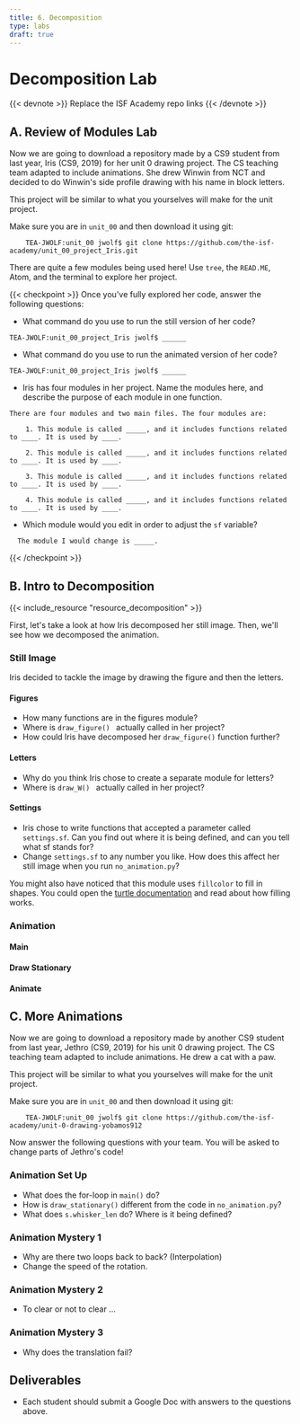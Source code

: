 ```yaml
---
title: 6. Decomposition
type: labs
draft: true
---
```


# Decomposition Lab

{{< devnote >}}
Replace the ISF Academy repo links
{{< /devnote >}}

## A. Review of Modules Lab

Now we are going to download a repository made by a CS9 student from last year, Iris (CS9, 2019) for her unit 0 drawing project. The CS teaching team adapted to include animations. She drew Winwin from NCT and decided to do Winwin's side profile drawing with his name in block letters.

This project will be similar to what you yourselves will make for the unit project.


Make sure you are in `unit_00` and then download it using git:

```shell
    TEA-JWOLF:unit_00 jwolf$ git clone https://github.com/the-isf-academy/unit_00_project_Iris.git
```

There are quite a few modules being used here! Use `tree`, the `READ.ME`, Atom, and the terminal to explore her project.

{{< checkpoint >}}
Once you've fully explored her code, answer the following questions:

- What command do you use to run the still version of her code?
```
TEA-JWOLF:unit_00_project_Iris jwolf$ ______
```

- What command do you use to run the animated version of her code?
```
TEA-JWOLF:unit_00_project_Iris jwolf$ ______
```
- Iris has four modules in her project. Name the modules here, and describe the purpose of each module in one function.
```
There are four modules and two main files. The four modules are:

    1. This module is called _____, and it includes functions related to ____. It is used by ____.

    2. This module is called _____, and it includes functions related to ____. It is used by ____.

    3. This module is called _____, and it includes functions related to ____. It is used by ____.

    4. This module is called _____, and it includes functions related to ____. It is used by ____.
```

- Which module would you edit in order to adjust the `sf` variable?
```
  The module I would change is _____.
```
{{< /checkpoint >}}


## B. Intro to Decomposition

{{< include_resource "resource_decomposition" >}}

First, let's take a look at how Iris decomposed her still image. Then, we'll see how we decomposed the animation.

### Still Image

Iris decided to tackle the image by drawing the figure and then the letters.

#### Figures
- How many functions are in the figures module?
- Where is `draw_figure() ` actually called in her project?
- How could Iris have decomposed her `draw_figure()` function further?  

#### Letters
- Why do you think Iris chose to create a separate module for letters?
- Where is `draw_W() ` actually called in her project?

#### Settings
- Iris chose to write functions that accepted a parameter called `settings.sf`. Can you find out where it is being defined, and can you tell what sf stands for?
- Change `settings.sf` to any number you like. How does this affect her still image when you run `no_animation.py`?

You might also have noticed that this module uses `fillcolor` to fill in shapes. You could open the [turtle documentation](https://docs.python.org/3.7/library/turtle.html?highlight=turtle#turtle.fillcolor) and read about how filling works.


### Animation

#### Main

#### Draw Stationary

#### Animate

## C. More Animations
Now we are going to download a repository made by another CS9 student from last year, Jethro (CS9, 2019) for his unit 0 drawing project. The CS teaching team adapted to include animations. He drew a cat with a paw.

This project will be similar to what you yourselves will make for the unit project.


Make sure you are in `unit_00` and then download it using git:

```shell
    TEA-JWOLF:unit_00 jwolf$ git clone https://github.com/the-isf-academy/unit-0-drawing-yobamos912
```

Now answer the following questions with your team. You will be asked to change parts of Jethro's code!

### Animation Set Up
- What does the for-loop in  `main()` do?
- How is `draw_stationary()` different from the code in `no_animation.py`?
- What does `s.whisker_len` do? Where is it being defined?

### Animation Mystery 1
<!-- - rotation -->
- Why are there two loops back to back? (Interpolation)
- Change the speed of the rotation.

### Animation Mystery 2
<!-- - resize -->
- To clear or not to clear ...

### Animation Mystery 3
<!-- - translation (failed) -->
- Why does the translation fail?



## Deliverables

- Each student should submit a Google Doc with answers to the questions above.

